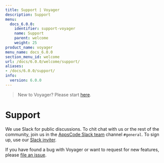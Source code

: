 ```yaml
---
title: Support | Voyager
description: Support
menu:
  docs_6.0.0:
    identifier: support-voyager
    name: Support
    parent: welcome
    weight: 25
product_name: voyager
menu_name: docs_6.0.0
section_menu_id: welcome
url: /docs/6.0.0/welcome/support/
aliases:
- /docs/6.0.0/support/
info:
  version: 6.0.0
---
```


> New to Voyager? Please start [here](/docs/6.0.0/concepts/overview).

# Support

We use Slack for public discussions. To chit chat with us or the rest of the community, join us in the [AppsCode Slack team](https://appscode.slack.com/messages/C0XQFLGRM/details/) channel `#general`. To sign up, use our [Slack inviter](https://slack.appscode.com/).

If you have found a bug with Voyager or want to request for new features, please [file an issue](https://github.com/appscode/voyager/issues/new).
